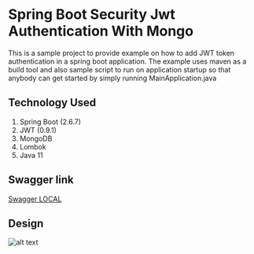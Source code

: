 # Spring Boot Security Jwt Authentication With Mongo

This is a sample project to provide example on how to add JWT token authentication in a spring boot application.
The example uses maven as a build tool and also sample script to run on application startup so that anybody can get started by simply running MainApplication.java
 
## Technology Used

 1. Spring Boot (2.6.7)
 2. JWT (0.9.1)
 3. MongoDB
 4. Lombok
 5. Java 11

## Swagger link
[Swagger LOCAL](http://localhost:8081/swagger-ui/index.html)

## Design
![alt text](https://i.ibb.co/qBT7cW4/Sprint-Security-Jwt-Mongo.jpg)
